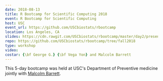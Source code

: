 ```yaml
---
date: 2018-08-13
title: R Bootcamp for Scientific Computing 2018
event: R Bootcamp for Scientific Computing
host: USC
event_url: https://github.com/USCbiostats/rbootcamp
location: Los Angeles, CA
slides: https://cdn.rawgit.com/USCbiostats/rbootcamp/master/day2/presentation.html
repo: https://github.com/USCbiostats/rbootcamp/tree/fall2018
type: workshop
video:
costar: {\bf George G.} {\bf Vega Yon} and Malcolm Barrett
---
```


This 5-day bootcamp was held at USC's Department of Preventive medicine jointly with [Malcolm Barrett](https://malco.io).

